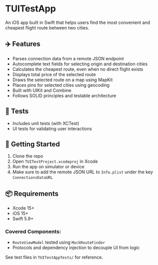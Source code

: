 # TUITestApp

An iOS app built in Swift that helps users find the most convenient and cheapest flight route between two cities.

## ✈️ Features

- Parses connection data from a remote JSON endpoint
- Autocomplete text fields for selecting origin and destination cities
- Calculates the cheapest route, even when no direct flight exists
- Displays total price of the selected route
- Draws the selected route on a map using MapKit
- Places pins for selected cities using geocoding
- Built with UIKit and Combine
- Follows SOLID principles and testable architecture

## 🧪 Tests

- Includes unit tests (with XCTest)
- UI tests for validating user interactions

## 🚀 Getting Started

1. Clone the repo
2. Open `TUITestProject.xcodeproj` in Xcode
3. Run the app on simulator or device
4. Make sure to add the remote JSON URL to `Info.plist` under the key `ConnectionsDataURL`

## 📦 Requirements

- Xcode 15+
- iOS 15+
- Swift 5.9+

### Covered Components:
- `RouteViewModel` tested using `MockRouteFinder`
- Protocols and dependency injection to decouple UI from logic

See test files in `TUITestAppTests/` for reference.

